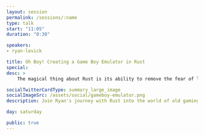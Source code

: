 ```yaml
---
layout: session
permalink: /sessions/:name
type: talk
start: "11:05"
duration: "0:30"

speakers:
- ryan-levick

title: Oh Boy! Creating a Game Boy Emulator in Rust
special:
desc: >
    The magical thing about Rust is its ability to remove the fear of learning new things. My journey with Rust has led me to the world of hardware emulators - specifically old gaming machines from the 80s and 90s. Join me as we explore what it takes to implement a fully working Game Boy emulator. We'll take a look at the ins and outs of this 30 year old gaming wonder, learning a lot along the way about how computers and Rust work! By the end we'll have our emulator running in a web browser, a window on our Desktop and even a mobile phone!

socialTwitterCardType: summary_large_image
socialImageSrc: /assets/social/gameboy-emulator.png
description: Join Ryan's journey with Rust into the world of old gaming machines from the 80s and 90s, as he explores what it takes to implement a fully working Game Boy emulator.

day: saturday

public: true
---
```

